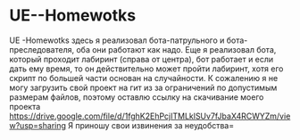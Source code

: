 # UE--Homewotks
UE -Homewotks
здесь я реализовал бота-патрульного и бота-преследователя, оба они работают как надо. Еще я реализовал бота, который проходит лабиринт (справа от центра), бот работает и если дать ему время, то он действительно может пройти лабиринт, хотя его скрипт по большей части основан на случайности.
К сожалению я не могу загрузить свой проект на гит из за ограничений по допустимым размерам файлов, поэтому оставлю ссылку на скачивание моего проекта
https://drive.google.com/file/d/1fghK2EhPcjITMLklSUv7fJbaX4RCWYZm/view?usp=sharing
Я приношу свои извинения за неудобства=
